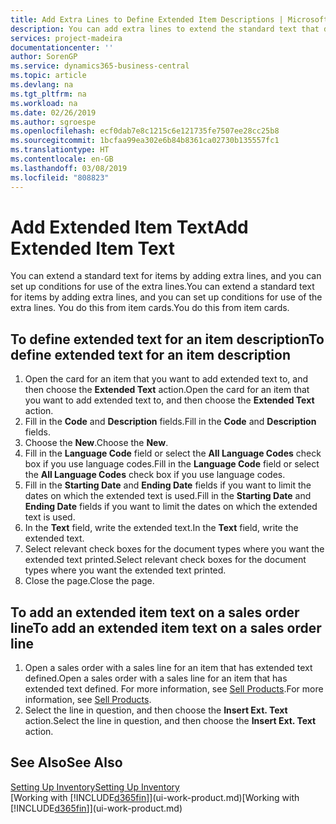 ```yaml
---
title: Add Extra Lines to Define Extended Item Descriptions | Microsoft Docs
description: You can add extra lines to extend the standard text that describes an item.
services: project-madeira
documentationcenter: ''
author: SorenGP
ms.service: dynamics365-business-central
ms.topic: article
ms.devlang: na
ms.tgt_pltfrm: na
ms.workload: na
ms.date: 02/26/2019
ms.author: sgroespe
ms.openlocfilehash: ecf0dab7e8c1215c6e121735fe7507ee28cc25b8
ms.sourcegitcommit: 1bcfaa99ea302e6b84b8361ca02730b135557fc1
ms.translationtype: HT
ms.contentlocale: en-GB
ms.lasthandoff: 03/08/2019
ms.locfileid: "808823"
---
```

# <a name="add-extended-item-text"></a><span data-ttu-id="e0585-103">Add Extended Item Text</span><span class="sxs-lookup"><span data-stu-id="e0585-103">Add Extended Item Text</span></span>
<span data-ttu-id="e0585-104">You can extend a standard text for items by adding extra lines, and you can set up conditions for use of the extra lines.</span><span class="sxs-lookup"><span data-stu-id="e0585-104">You can extend a standard text for items by adding extra lines, and you can set up conditions for use of the extra lines.</span></span> <span data-ttu-id="e0585-105">You do this from item cards.</span><span class="sxs-lookup"><span data-stu-id="e0585-105">You do this from item cards.</span></span>

## <a name="to-define-extended-text-for-an-item-description"></a><span data-ttu-id="e0585-106">To define extended text for an item description</span><span class="sxs-lookup"><span data-stu-id="e0585-106">To define extended text for an item description</span></span>
1. <span data-ttu-id="e0585-107">Open the card for an item that you want to add extended text to, and then choose the **Extended Text** action.</span><span class="sxs-lookup"><span data-stu-id="e0585-107">Open the card for an item that you want to add extended text to, and then choose the **Extended Text** action.</span></span>
2. <span data-ttu-id="e0585-108">Fill in the **Code** and **Description** fields.</span><span class="sxs-lookup"><span data-stu-id="e0585-108">Fill in the **Code** and **Description** fields.</span></span>
3. <span data-ttu-id="e0585-109">Choose the **New**.</span><span class="sxs-lookup"><span data-stu-id="e0585-109">Choose the **New**.</span></span>
4. <span data-ttu-id="e0585-110">Fill in the **Language Code** field or select the **All Language Codes** check box if you use language codes.</span><span class="sxs-lookup"><span data-stu-id="e0585-110">Fill in the **Language Code** field or select the **All Language Codes** check box if you use language codes.</span></span>
5. <span data-ttu-id="e0585-111">Fill in the **Starting Date** and **Ending Date** fields if you want to limit the dates on which the extended text is used.</span><span class="sxs-lookup"><span data-stu-id="e0585-111">Fill in the **Starting Date** and **Ending Date** fields if you want to limit the dates on which the extended text is used.</span></span>
6. <span data-ttu-id="e0585-112">In the **Text** field, write the extended text.</span><span class="sxs-lookup"><span data-stu-id="e0585-112">In the **Text** field, write the extended text.</span></span>
7. <span data-ttu-id="e0585-113">Select relevant check boxes for the document types where you want the extended text printed.</span><span class="sxs-lookup"><span data-stu-id="e0585-113">Select relevant check boxes for the document types where you want the extended text printed.</span></span>
8. <span data-ttu-id="e0585-114">Close the page.</span><span class="sxs-lookup"><span data-stu-id="e0585-114">Close the page.</span></span>

## <a name="to-add-an-extended-item-text-on-a-sales-order-line"></a><span data-ttu-id="e0585-115">To add an extended item text on a sales order line</span><span class="sxs-lookup"><span data-stu-id="e0585-115">To add an extended item text on a sales order line</span></span>
1. <span data-ttu-id="e0585-116">Open a sales order with a sales line for an item that has extended text defined.</span><span class="sxs-lookup"><span data-stu-id="e0585-116">Open a sales order with a sales line for an item that has extended text defined.</span></span> <span data-ttu-id="e0585-117">For more information, see [Sell Products](sales-how-sell-products.md).</span><span class="sxs-lookup"><span data-stu-id="e0585-117">For more information, see [Sell Products](sales-how-sell-products.md).</span></span>
2. <span data-ttu-id="e0585-118">Select the line in question, and then choose the **Insert Ext. Text** action.</span><span class="sxs-lookup"><span data-stu-id="e0585-118">Select the line in question, and then choose the **Insert Ext. Text** action.</span></span>

## <a name="see-also"></a><span data-ttu-id="e0585-119">See Also</span><span class="sxs-lookup"><span data-stu-id="e0585-119">See Also</span></span>
[<span data-ttu-id="e0585-120">Setting Up Inventory</span><span class="sxs-lookup"><span data-stu-id="e0585-120">Setting Up Inventory</span></span>](inventory-setup-inventory.md)  
<span data-ttu-id="e0585-121">[Working with [!INCLUDE[d365fin](includes/d365fin_md.md)]](ui-work-product.md)</span><span class="sxs-lookup"><span data-stu-id="e0585-121">[Working with [!INCLUDE[d365fin](includes/d365fin_md.md)]](ui-work-product.md)</span></span>

